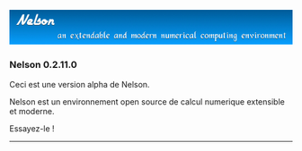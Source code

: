 ![banner](banner_homepage.png)

### Nelson 0.2.11.0

Ceci est une version alpha de Nelson. 

Nelson est un environnement open source de calcul numerique extensible et moderne.

Essayez-le !


* * *




